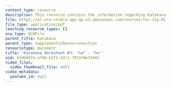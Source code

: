 ```yaml
---
content_type: resource
description: This resource contains the information regarding Katakana.
file: https://ol-ocw-studio-app-qa.s3.amazonaws.com/courses/res-21g-01-kana-spring-2010/63d6697ea740b2f242c1797a7de75442_MITRES_21G_01S10_k3.pdf
file_type: application/pdf
learning_resource_types: []
ocw_type: OCWFile
parent_title: Katakana
parent_type: SupplementalResourceSection
resourcetype: Document
title: 'Katakana Worksheet #3: "na" - "ho"'
uid: 63d6697e-a740-b2f2-42c1-797a7de75442
video_files:
  video_thumbnail_file: null
video_metadata:
  youtube_id: null
---
```

